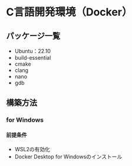 # C言語開発環境（Docker）

## パッケージ一覧

- Ubuntu：22.10
- build-essential
- cmake
- clang
- nano
- gdb

## 構築方法

### for Windows

#### 前提条件

- WSL2の有効化
- Docker Desktop for Windowsのインストール

